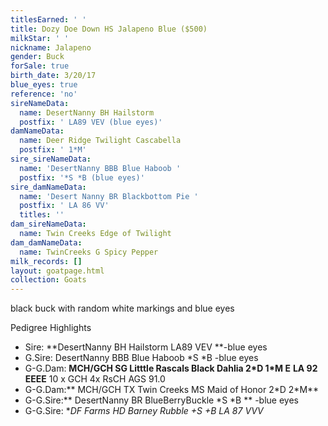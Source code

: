 ```yaml
---
titlesEarned: ' '
title: Dozy Doe Down HS Jalapeno Blue ($500)
milkStar: ' '
nickname: Jalapeno
gender: Buck
forSale: true
birth_date: 3/20/17
blue_eyes: true
reference: 'no'
sireNameData:
  name: DesertNanny BH Hailstorm
  postfix: ' LA89 VEV (blue eyes)'
damNameData:
  name: Deer Ridge Twilight Cascabella
  postfix: ' 1*M'
sire_sireNameData:
  name: 'DesertNanny BBB Blue Haboob '
  postfix: '*S *B (blue eyes)'
sire_damNameData:
  name: 'Desert Nanny BR Blackbottom Pie '
  postfix: ' LA 86 VV'
  titles: ''
dam_sireNameData:
  name: Twin Creeks Edge of Twilight
dam_damNameData:
  name: TwinCreeks G Spicy Pepper
milk_records: []
layout: goatpage.html
collection: Goats
---
```

black buck with random white markings and blue eyes

Pedigree Highlights

* Sire: **DesertNanny BH Hailstorm LA89 VEV **-blue eyes
* G.Sire: DesertNanny BBB Blue Haboob \*S \*B  -blue eyes
* G-G.Dam: **MCH/GCH SG Litttle Rascals Black Dahlia 2\*D 1\*M E**  **LA 92 EEEE** 10 x GCH 4x RsCH AGS 91.0 
* G-G.Dam:** MCH/GCH TX Twin Creeks MS Maid of Honor 2\*D 2\*M**
* G-G.Sire:** DesertNanny BR BlueBerryBuckle \*S \*B ** -blue eyes
* G-G.Sire:  **DF Farms HD Barney Rubble +*S +B LA 87 VVV**
